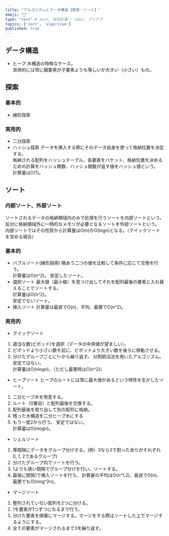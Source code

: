 ```yaml
---
title: "アルゴリズムとデータ構造【探索・ソート】"
emoji: "🌊"
type: "tech" # tech: 技術記事 / idea: アイデア
topics: ['sort', 'algorizum']
published: true
---
```

## データ構造
- ヒープ
木構造の特殊なケース。  
具体的には常に親要素が子要素よりも等しいか大きい（小さい）もの。
## 探索
### 基本的
- 線形探索
### 実用的
- 二分探索
- ハッシュ探索
データを挿入する際にそのデータ自身を使って格納位置を決定する。  
格納される配列をハッシュテーブル、各要素をバケット、格納位置を決めるための計算をハッシュ関数、ハッシュ関数が返す値をハッシュ値という。  
計算量はO(1)。

## ソート
### 内部ソート、外部ソート
ソートされるデータの格納領域内のみで処理を行うソートを内部ソートという。反対に格納領域外に一時的なメモリが必要となるソートを外部ソートという。  
内部ソートではその性質から計算量はO(n)かO(logn)となる。（クイックソートを含める場合）
### 基本的
- バブルソート(線形探索)
隣あう二つの値を比較して条件に応じて交換を行う。  
計算量はO(n^2)。
安定したソート。
- 選択ソート
最大値（最小値）を見つけ出してそれを配列最後の要素と入れ替えることでソートする。  
計算量はO(n^2)。  
安定でないソート。
- 挿入ソート
計算量は最良でO(n)、平均、最悪でO(n^2)。
### 実用的
- クイックソート
1. 適当な数(ピボッド)を選択（データの中央値が望ましい）。
2. ピボッドより小さい数を前に、ピボッドより大きい数を後ろに移動させる。
3. 分けたグループごとに1~から繰り返す。
分割統治法を用いたアルゴリズム。  
安定ではない。  
計算量はO(nlogn)。（ただし最悪時はO(n^2)）
- ヒープソート
ヒープのルートには常に最大値があるという特性を生かしたソート。
1. 二分ヒープ木を用意する。
2. ルート（0番目）と配列最後を交換する。
3. 配列最後を取り出して別の配列に格納。
4. 残った木構造を二分ヒープ木にする
5. もう一度2から行う。
安定ではない。  
計算量はO(nlogn)。
- シェルソート
1. 等間隔にデータをグループ分けする。(例）3なら3で割った余りがそれぞれ0, 1, 2であるグループ)
2. 分けたグループ内でソートを行う。
3. 1よりも狭い間隔でグループ分けを行い、ソートする。
4. 最後に間隔1で挿入ソートを行う。
計算量の平均はO(n^1.2)、最良でO(n)、最悪でもO(nlog^2n)。
- マージソート
1. 整列されていない配列を2つに分ける。
2. 1を要素が1つずつになるまで行う。
3. 分けた要素を順番にマージする。マージをする際はソートした上でマージするようにする。
4. 全ての要素がマージされるまで3を繰り返す。
